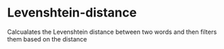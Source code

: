 # Levenshtein-distance
Calcualates the Levenshtein distance between two words and then filters them based on the distance
